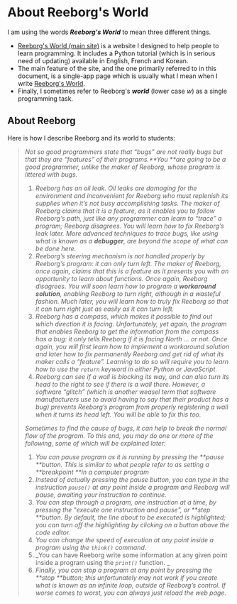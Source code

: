 # About Reeborg's World

I am using the words _**Reeborg's World**_ to mean three different things.

*  [Reeborg's World \(main site\)](http://reeborg.ca) is a website I designed to help people to learn programming. It includes a Python tutorial \(which is in serious need of updating\) available in English, French and Korean. 
* The main feature of the site, and the one primarily referred to in this document, is a single-app page which is usually what I mean when I write [Reeborg's World](http://reeborg.ca/reeborg.html). 
* Finally, I sometimes refer to Reeborg's _**world**_ \(lower case _w_\) as a single programming task.

## About Reeborg

Here is how I describe Reeborg and its world to students:

> _Not so good programmers state that “bugs” are not really bugs but that they are “features” of their programs.**You **are going to be a good programmer, unlike the maker of Reeborg, whose program is littered with bugs._
>
> 1. _Reeborg has an oil leak. Oil leaks are damaging for the environment and inconvenient for Reeborg who must replenish its supplies when it’s not busy accomplishing tasks. The maker of Reeborg claims that it is a feature, as it enables you to follow Reeborg’s path, just like any programmer can learn to “trace” a program; Reeborg disagrees. You will learn how to fix Reeborg’s leak later. More advanced techniques to trace bugs, like using what is known as a **debugger**, are beyond the scope of what can be done here._
> 2. _Reeborg’s steering mechanism is not handled properly by Reeborg’s program: it can only turn left. The maker of Reeborg, once again, claims that this is a feature as it presents you with an opportunity to learn about functions. Once again, Reeborg disagrees. You will soon learn how to program a **workaround solution**, enabling Reeborg to turn right, although in a wasteful fashion. Much later, you will learn how to truly fix Reeborg so that it can turn right just as easily as it can turn left._
> 3. _Reeborg has a compass, which makes it possible to find out which direction it is facing. Unfortunately, yet again, the program that enables Reeborg to get the information from the compass has a bug: it only tells Reeborg if it is facing North ... or not. Once again, you will first learn how to implement a workaround solution and later how to fix permanently Reeborg and get rid of what its maker calls a “feature”. Learning to do so will require you to learn how to use the _`return`_ keyword in either Python or JavaScript._
> 4. _Reeborg can see if a wall is blocking its way, and can also turn its head to the right to see if there is a wall there. However, a software “glitch” \(which is another weasel term that software manufacturers use to avoid having to say that their product has a bug\) prevents Reeborg’s program from properly registering a wall when it turns its head left. You will be able to fix this too._
>
> _Sometimes to find the cause of bugs, it can help to break the normal flow of the program. To this end, you may do one or more of the following, some of which will be explained later:_
>
> 1. _You can pause program as it is running by pressing the **pause **button. This is similar to what people refer to as setting a **breakpoint **in a computer program_
> 2. _Instead of actually pressing the pause button, you can type in the instruction _`pause()`_ at any point inside a program and Reeborg will pause, awaiting your instruction to continue._
> 3. _You can step through a program, one instruction at a time, by pressing the "execute one instruction and pause", or **step **button. By default, the line about to be executed is highlighted; you can turn off the highlighting by clicking on a button above the code editor._
> 4. _You can change the speed of execution at any point inside a program using the _`think()`_ command._
> 5. _You can have Reeborg write some information at any given point inside a program using the _`print()`_ function. _
> 6. _Finally, you can stop a program at any point by pressing the **stop **button; this unfortunately may not work if you create what is known as an infinite loop, outside of Reeborg’s control. If worse comes to worst, you can always just reload the web page._



